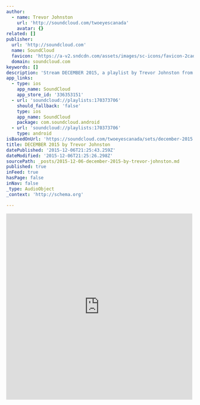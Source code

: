 ```yaml
---
author:
  - name: Trevor Johnston
    url: 'http://soundcloud.com/twoeyescanada'
    avatar: {}
related: []
publisher:
  url: 'http://soundcloud.com'
  name: SoundCloud
  favicon: 'https://a-v2.sndcdn.com/assets/images/sc-icons/favicon-2cadd14b.ico'
  domain: soundcloud.com
keywords: []
description: 'Stream DECEMBER 2015, a playlist by Trevor Johnston from desktop or your mobile device'
app_links:
  - type: ios
    app_name: SoundCloud
    app_store_id: '336353151'
  - url: 'soundcloud://playlists:170373706'
    should_fallback: 'false'
    type: ios
    app_name: SoundCloud
    package: com.soundcloud.android
  - url: 'soundcloud://playlists:170373706'
    type: android
isBasedOnUrl: 'https://soundcloud.com/twoeyescanada/sets/december-2015'
title: DECEMBER 2015 by Trevor Johnston
datePublished: '2015-12-06T21:25:43.259Z'
dateModified: '2015-12-06T21:25:26.298Z'
sourcePath: _posts/2015-12-06-december-2015-by-trevor-johnston.md
published: true
inFeed: true
hasPage: false
inNav: false
_type: AudioObject
_context: 'http://schema.org'

---
```

<iframe src="https://cdn.embedly.com/widgets/media.html?src=https%3A%2F%2Fw.soundcloud.com%2Fplayer%2F%3Fvisual%3Dtrue%26url%3Dhttp%253A%252F%252Fapi.soundcloud.com%252Fplaylists%252F170373706%26show_artwork%3Dtrue&amp;url=https%3A%2F%2Fsoundcloud.com%2Ftwoeyescanada%2Fsets%2Fdecember-2015&amp;image=http%3A%2F%2Fi1.sndcdn.com%2Fartworks-000137838014-1gnvzx-t500x500.jpg&amp;key=b7d04c9b404c499eba89ee7072e1c4f7&amp;type=text%2Fhtml&amp;schema=soundcloud" width="500" height="500" scrolling="no" frameborder="0" allowfullscreen="allowfullscreen" style=""></iframe>